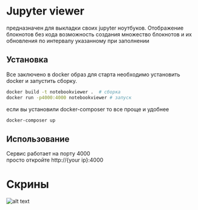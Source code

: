 # Jupyter viewer

предназначен для выкладки своих jupyter ноутбуков. Отображение блокнотов без кода
возможность создания множество блокнотов и их обновления по интервалу указанному при 
заполнении

## Установка

Все заключено в docker образ для старта необходимо установить docker и запустить сборку.

```bash
docker build -t notebookviewer .  # сборка 
docker run -p4000:4000 notebookviewer # запуск
```
если вы установили docker-composer то все проще и удобнее

```bash
docker-composer up 
```

## Использование
 
Сервис работает на порту 4000   
просто откройте http://{your ip}:4000


# Скрины
![alt text](demo.gif)